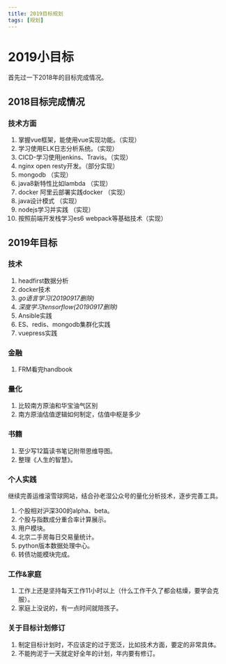 ```yaml
---
title: 2019目标规划
tags: [规划]
---
```

# 2019小目标
首先过一下2018年的目标完成情况。
## 2018目标完成情况
### 技术方面
1. 掌握vue框架，能使用vue实现功能。（实现）
2. 学习使用ELK日志分析系统。（实现）
3. CICD-学习使用jenkins、Travis。（实现）
4. nginx open resty开发。（部分实现）
5. mongodb （实现）
6. java8新特性比如lambda （实现）
7. docker 阿里云部署实践docker （实现）
8. java设计模式 （实现）
9. nodejs学习并实践 （实现）
10. 按照前端开发栈学习es6 webpack等基础技术（实现）

## 2019年目标
### 技术
1. headfirst数据分析
2. docker技术
3. _go语言学习(20190917删除)_
4. _深度学习tensorflow(20190917删除)_
5. Ansible实践
6. ES、redis、mongodb集群化实践
7. vuepress实践

### 金融
1. FRM看完handbook

### 量化
1. 比较南方原油和华宝油气区别
2. 南方原油估值逻辑如何制定，估值中枢是多少
 

### 书籍
1. 至少写12篇读书笔记附带思维导图。
2. 整理《人生的智慧》。

### 个人实践
继续完善运维滚雪球网站，结合孙老湿公众号的量化分析技术，逐步完善工具。
1. 个股相对沪深300的alpha、beta。
2. 个股与指数成分重合率计算展示。
3. 用户模块。
4. 北京二手房每日交易量统计。
5. python版本数据处理中心。
6. 转债功能模块完成。


### 工作&家庭
1. 工作上还是坚持每天工作11小时以上（什么工作干久了都会枯燥，要学会克服）。
2. 家庭上没说的，有一点时间就陪孩子。

### 关于目标计划修订
1. 制定目标计划时，不应该定的过于宽泛，比如技术方面，要定的非常具体。
2. 不能拘泥于一天就定好全年的计划，年内要有修订。

 
